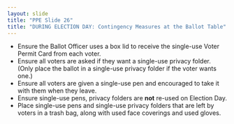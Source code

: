 ```yaml
---
layout: slide
title: "PPE Slide 26"
title: "DURING ELECTION DAY: Contingency Measures at the Ballot Table"
---
```


- Ensure the Ballot Officer uses a box lid to receive the single-use Voter Permit Card from each voter.
- Ensure all voters are asked if they want a single-use privacy folder. (Only place the ballot in a single-use privacy folder if the voter wants one.)
- Ensure all voters are given a single-use pen and encouraged to take it with them when they leave.
- Ensure single-use pens, privacy folders are **not** re-used on Election Day.
- Place single-use pens and single-use privacy folders that are left by voters in a trash bag, along with used face coverings and used gloves.
